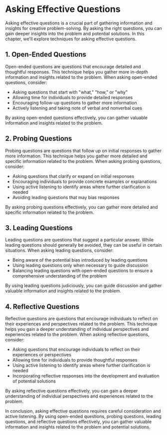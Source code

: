Asking Effective Questions
=============================================================================

Asking effective questions is a crucial part of gathering information and insights for creative problem-solving. By asking the right questions, you can gain deeper insights into the problem and potential solutions. In this chapter, we'll explore techniques for asking effective questions.

1\. Open-Ended Questions
-----------------------

Open-ended questions are questions that encourage detailed and thoughtful responses. This technique helps you gather more in-depth information and insights related to the problem. When asking open-ended questions, consider:

* Asking questions that start with "what," "how," or "why"
* Allowing time for individuals to provide detailed responses
* Encouraging follow-up questions to gather more information
* Actively listening and taking note of verbal and nonverbal cues

By asking open-ended questions effectively, you can gather valuable information and insights related to the problem.

2\. Probing Questions
--------------------

Probing questions are questions that follow up on initial responses to gather more information. This technique helps you gather more detailed and specific information related to the problem. When asking probing questions, consider:

* Asking questions that clarify or expand on initial responses
* Encouraging individuals to provide concrete examples or explanations
* Using active listening to identify areas where further clarification is needed
* Avoiding leading questions that may bias responses

By asking probing questions effectively, you can gather more detailed and specific information related to the problem.

3\. Leading Questions
--------------------

Leading questions are questions that suggest a particular answer. While leading questions should generally be avoided, they can be useful in certain situations. When asking leading questions, consider:

* Being aware of the potential bias introduced by leading questions
* Using leading questions only when necessary to guide discussion
* Balancing leading questions with open-ended questions to ensure a comprehensive understanding of the problem

By using leading questions judiciously, you can guide discussion and gather valuable information and insights related to the problem.

4\. Reflective Questions
-----------------------

Reflective questions are questions that encourage individuals to reflect on their experiences and perspectives related to the problem. This technique helps you gain a deeper understanding of individual perspectives and experiences related to the problem. When asking reflective questions, consider:

* Asking questions that encourage individuals to reflect on their experiences or perspectives
* Allowing time for individuals to provide thoughtful responses
* Using active listening to identify areas where further clarification is needed
* Incorporating reflective responses into the development and evaluation of potential solutions

By asking reflective questions effectively, you can gain a deeper understanding of individual perspectives and experiences related to the problem.

In conclusion, asking effective questions requires careful consideration and active listening. By using open-ended questions, probing questions, leading questions, and reflective questions effectively, you can gather valuable information and insights related to the problem and potential solutions.
